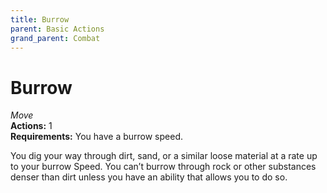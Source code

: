 ```yaml
---
title: Burrow
parent: Basic Actions
grand_parent: Combat
---
```


# Burrow
*Move*<br>
**Actions:** 1<br>
**Requirements:** You have a burrow speed.

You dig your way through dirt, sand, or a similar loose material at a rate up to your burrow Speed. You can’t burrow through rock or other substances denser than dirt unless you have an ability that allows you to do so.
